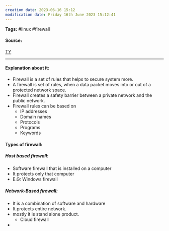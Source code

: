 ```yaml
---
creation date: 2023-06-16 15:12
modification date: Friday 16th June 2023 15:12:41
---
```


**Tags:** #linux #firewall

#### Source:
[TY](https://www.youtube.com/watch?v=R5RgvzdXhIc)

--------------------------------------

#### Explanation about it:

* Firewall is a set of rules that helps to secure system more.
* A firewall is set of rules, when a data packet moves into or out of a protected network space.
* Firewall creates a safety barrier between a private network and the public network.
* Firewall rules can be based on
	* IP addresses
	* Domain names
	* Protocols
	* Programs
	* Keywords

#### Types of firewall:

##### Host based firewall:

* Software firewall that is installed on a computer
* It protects only that computer
* E.G: Windows firewall

##### Network-Based firewall:

* It is a combination of software and hardware
* It protects entire network.
* mostly it is stand alone product.
	* Cloud firewall
* 